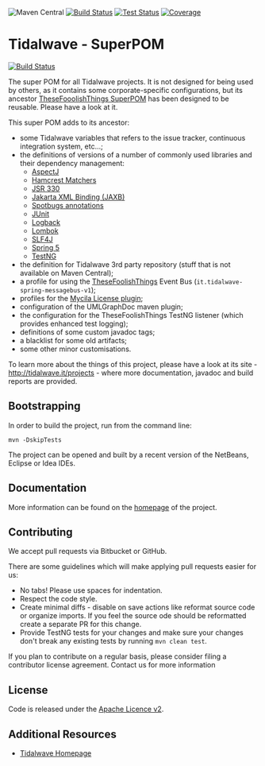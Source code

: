 ![Maven Central](https://img.shields.io/maven-central/v/it.tidalwave.superpom/superpom.svg)
[![Build Status](https://img.shields.io/jenkins/s/http/services.tidalwave.it/ci/job/_Build_from_Scratch.svg)](http://services.tidalwave.it/ci/view/)
[![Test Status](https://img.shields.io/jenkins/t/http/services.tidalwave.it/ci/job/.svg)](http://services.tidalwave.it/ci/view/)
[![Coverage](https://img.shields.io/jenkins/c/http/services.tidalwave.it/ci/job/.svg)](http://services.tidalwave.it/ci/view/)

Tidalwave - SuperPOM
================================

[![Build
Status](https://drone.io/bitbucket.org/tidalwave/tidalwave-superpom-src/status.png)](https://drone.io/bitbucket.org/tidalwave/tidalwave-superpom-src/latest)

The super POM for all Tidalwave projects. It is not designed for being used by others, as it contains some corporate-specific configurations, but its
ancestor [TheseFooolishThings SuperPOM](http://bitbucket.org/tidalwave/thesefoolishthings-superpom-src) has been designed to be reusable. Please have a
look at it.

This super POM adds to its ancestor:

+ some Tidalwave variables that refers to the issue tracker, continuous integration system, etc...;
+ the definitions of versions of a number of commonly used libraries and their dependency management:
    * [AspectJ](https://www.eclipse.org/aspectj)
    * [Hamcrest Matchers](http://hamcrest.org/JavaHamcrest)
    * [JSR 330](https://github.com/google/guice/wiki/JSR330)
    * [Jakarta XML Binding (JAXB)](https://eclipse-ee4j.github.io/jaxb-ri/)
    * [Spotbugs annotations](https://spotbugs.readthedocs.io)
    * [JUnit](https://junit.org/junit5)
    * [Logback](http://logback.qos.ch)
    * [Lombok](https://projectlombok.org)
    * [SLF4J](slf4j.org)
    * [Spring 5](https://spring.io/projects/spring-framework)
    * [TestNG](https://testng.org)
+ the definition for Tidalwave 3rd party repository (stuff that is not available on Maven Central);
+ a profile for using the [TheseFoolishThings](http://tidalwave.it/projects/thesefoolishthings) Event Bus (```it.tidalwave-spring-messagebus-v1```);
+ profiles for the [Mycila License plugin](https://github.com/mycila/license-maven-plugin);
+ configuration of the UMLGraphDoc maven plugin;
+ the configuration for the TheseFoolishThings TestNG listener (which provides enhanced test logging);
+ definitions of some custom javadoc tags;
+ a blacklist for some old artifacts;
+ some other minor customisations.

To learn more about the things of this project, please have a look at its site - http://tidalwave.it/projects - where more documentation, javadoc
and build reports are provided.


Bootstrapping
-------------

In order to build the project, run from the command line:

```mvn -DskipTests```

The project can be opened and built by a recent version of the NetBeans, Eclipse or Idea IDEs.


Documentation
-------------

More information can be found on the [homepage](http://tidalwave.it/projects) of the project.


Contributing
------------

We accept pull requests via Bitbucket or GitHub.

There are some guidelines which will make applying pull requests easier for us:

* No tabs! Please use spaces for indentation.
* Respect the code style.
* Create minimal diffs - disable on save actions like reformat source code or organize imports. If you feel the source
  ode should be reformatted create a separate PR for this change.
* Provide TestNG tests for your changes and make sure your changes don't break any existing tests by running
```mvn clean test```.

If you plan to contribute on a regular basis, please consider filing a contributor license agreement. Contact us for
 more information


License
-------

Code is released under the [Apache Licence v2](https://www.apache.org/licenses/LICENSE-2.0.txt).


Additional Resources
--------------------

* [Tidalwave Homepage](http://tidalwave.it)
